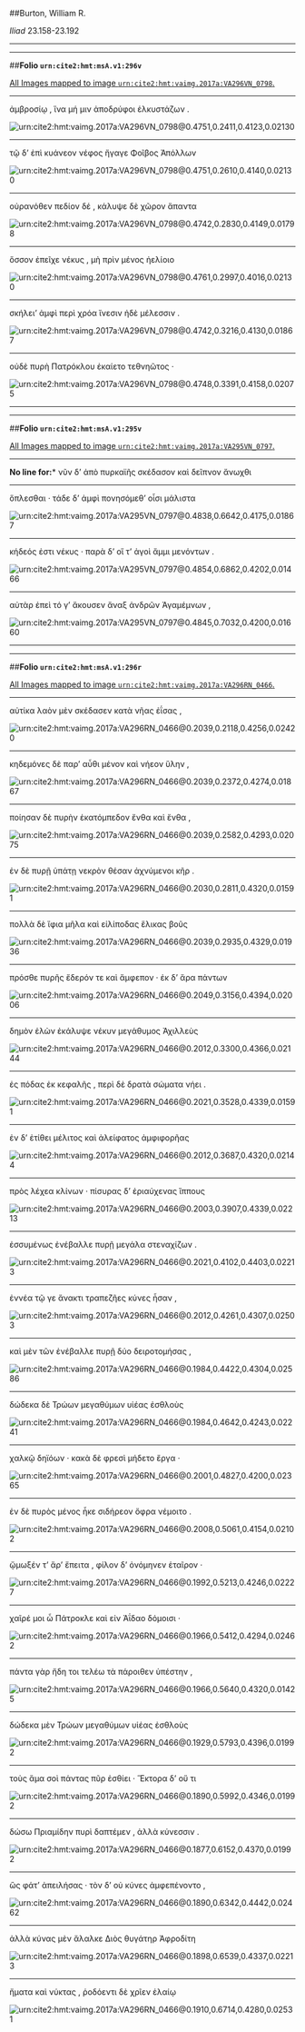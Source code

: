 ##Burton, William R.

*Iliad* 23.158-23.192

---

---

##**Folio `urn:cite2:hmt:msA.v1:296v`**



[All Images mapped to image `urn:cite2:hmt:vaimg.2017a:VA296VN_0798`.](http://www.homermultitext.org/ict2/index.html?urn=urn:cite2:hmt:vaimg.2017a:VA296VN_0798@0.4751,0.2411,0.4123,0.02130&urn=urn:cite2:hmt:vaimg.2017a:VA296VN_0798@0.4751,0.2610,0.4140,0.02130&urn=urn:cite2:hmt:vaimg.2017a:VA296VN_0798@0.4742,0.2830,0.4149,0.01798&urn=urn:cite2:hmt:vaimg.2017a:VA296VN_0798@0.4761,0.2997,0.4016,0.02130&urn=urn:cite2:hmt:vaimg.2017a:VA296VN_0798@0.4742,0.3216,0.4130,0.01867&urn=urn:cite2:hmt:vaimg.2017a:VA296VN_0798@0.4748,0.3391,0.4158,0.02075)

---- 

 ἀμβροσίῳ , ἵνα μή μιν ἀποδρύφοι ἑλκυστάζων .

![urn:cite2:hmt:vaimg.2017a:VA296VN_0798@0.4751,0.2411,0.4123,0.02130](http://beta.hpcc.uh.edu/scs/image/500/500/urn:cite2:hmt:vaimg.2017a:VA296VN_0798@0.4751,0.2411,0.4123,0.02130)

---- 

 τῷ δʼ ἐπὶ κυάνεον νέφος ἤγαγε Φοῖβος Ἀπόλλων

![urn:cite2:hmt:vaimg.2017a:VA296VN_0798@0.4751,0.2610,0.4140,0.02130](http://beta.hpcc.uh.edu/scs/image/500/500/urn:cite2:hmt:vaimg.2017a:VA296VN_0798@0.4751,0.2610,0.4140,0.02130)

---- 

 οὐρανόθεν πεδίον δέ , κάλυψε δὲ χῶρον ἅπαντα

![urn:cite2:hmt:vaimg.2017a:VA296VN_0798@0.4742,0.2830,0.4149,0.01798](http://beta.hpcc.uh.edu/scs/image/500/500/urn:cite2:hmt:vaimg.2017a:VA296VN_0798@0.4742,0.2830,0.4149,0.01798)

---- 

 ὅσσον ἐπεῖχε νέκυς , μὴ πρὶν μένος ἠελίοιο

![urn:cite2:hmt:vaimg.2017a:VA296VN_0798@0.4761,0.2997,0.4016,0.02130](http://beta.hpcc.uh.edu/scs/image/500/500/urn:cite2:hmt:vaimg.2017a:VA296VN_0798@0.4761,0.2997,0.4016,0.02130)

---- 

 σκήλειʼ ἀμφὶ περὶ χρόα ἴνεσιν ἠδὲ μέλεσσιν .

![urn:cite2:hmt:vaimg.2017a:VA296VN_0798@0.4742,0.3216,0.4130,0.01867](http://beta.hpcc.uh.edu/scs/image/500/500/urn:cite2:hmt:vaimg.2017a:VA296VN_0798@0.4742,0.3216,0.4130,0.01867)

---- 

 οὐδὲ πυρὴ Πατρόκλου ἐκαίετο τεθνηῶτος ·

![urn:cite2:hmt:vaimg.2017a:VA296VN_0798@0.4748,0.3391,0.4158,0.02075](http://beta.hpcc.uh.edu/scs/image/500/500/urn:cite2:hmt:vaimg.2017a:VA296VN_0798@0.4748,0.3391,0.4158,0.02075)

---

---

##**Folio `urn:cite2:hmt:msA.v1:295v`**



[All Images mapped to image `urn:cite2:hmt:vaimg.2017a:VA295VN_0797`.](http://www.homermultitext.org/ict2/index.html?urn=urn:cite2:hmt:vaimg.2017a:VA295VN_0797@0.4838,0.6642,0.4175,0.01867&urn=urn:cite2:hmt:vaimg.2017a:VA295VN_0797@0.4854,0.6862,0.4202,0.01466&urn=urn:cite2:hmt:vaimg.2017a:VA295VN_0797@0.4845,0.7032,0.4200,0.01660)

--- 

 **No line for:*** νῦν δʼ ἀπὸ πυρκαϊῆς σκέδασον καὶ δεῖπνον ἄνωχθι

---- 

 ὅπλεσθαι · τάδε δʼ ἀμφὶ πονησόμεθʼ οἷσι μάλιστα

![urn:cite2:hmt:vaimg.2017a:VA295VN_0797@0.4838,0.6642,0.4175,0.01867](http://beta.hpcc.uh.edu/scs/image/500/500/urn:cite2:hmt:vaimg.2017a:VA295VN_0797@0.4838,0.6642,0.4175,0.01867)

---- 

 κήδεός ἐστι νέκυς · παρὰ δʼ οἵ τʼ ἀγοὶ ἄμμι μενόντων .

![urn:cite2:hmt:vaimg.2017a:VA295VN_0797@0.4854,0.6862,0.4202,0.01466](http://beta.hpcc.uh.edu/scs/image/500/500/urn:cite2:hmt:vaimg.2017a:VA295VN_0797@0.4854,0.6862,0.4202,0.01466)

---- 

 αὐτὰρ ἐπεὶ τό γʼ ἄκουσεν ἄναξ ἀνδρῶν Ἀγαμέμνων ,

![urn:cite2:hmt:vaimg.2017a:VA295VN_0797@0.4845,0.7032,0.4200,0.01660](http://beta.hpcc.uh.edu/scs/image/500/500/urn:cite2:hmt:vaimg.2017a:VA295VN_0797@0.4845,0.7032,0.4200,0.01660)

---

---

##**Folio `urn:cite2:hmt:msA.v1:296r`**



[All Images mapped to image `urn:cite2:hmt:vaimg.2017a:VA296RN_0466`.](http://www.homermultitext.org/ict2/index.html?urn=urn:cite2:hmt:vaimg.2017a:VA296RN_0466@0.2039,0.2118,0.4256,0.02420&urn=urn:cite2:hmt:vaimg.2017a:VA296RN_0466@0.2039,0.2372,0.4274,0.01867&urn=urn:cite2:hmt:vaimg.2017a:VA296RN_0466@0.2039,0.2582,0.4293,0.02075&urn=urn:cite2:hmt:vaimg.2017a:VA296RN_0466@0.2030,0.2811,0.4320,0.01591&urn=urn:cite2:hmt:vaimg.2017a:VA296RN_0466@0.2039,0.2935,0.4329,0.01936&urn=urn:cite2:hmt:vaimg.2017a:VA296RN_0466@0.2049,0.3156,0.4394,0.02006&urn=urn:cite2:hmt:vaimg.2017a:VA296RN_0466@0.2012,0.3300,0.4366,0.02144&urn=urn:cite2:hmt:vaimg.2017a:VA296RN_0466@0.2021,0.3528,0.4339,0.01591&urn=urn:cite2:hmt:vaimg.2017a:VA296RN_0466@0.2012,0.3687,0.4320,0.02144&urn=urn:cite2:hmt:vaimg.2017a:VA296RN_0466@0.2003,0.3907,0.4339,0.02213&urn=urn:cite2:hmt:vaimg.2017a:VA296RN_0466@0.2021,0.4102,0.4403,0.02213&urn=urn:cite2:hmt:vaimg.2017a:VA296RN_0466@0.2012,0.4261,0.4307,0.02503&urn=urn:cite2:hmt:vaimg.2017a:VA296RN_0466@0.1984,0.4422,0.4304,0.02586&urn=urn:cite2:hmt:vaimg.2017a:VA296RN_0466@0.1984,0.4642,0.4243,0.02241&urn=urn:cite2:hmt:vaimg.2017a:VA296RN_0466@0.2001,0.4827,0.4200,0.02365&urn=urn:cite2:hmt:vaimg.2017a:VA296RN_0466@0.2008,0.5061,0.4154,0.02102&urn=urn:cite2:hmt:vaimg.2017a:VA296RN_0466@0.1992,0.5213,0.4246,0.02227&urn=urn:cite2:hmt:vaimg.2017a:VA296RN_0466@0.1966,0.5412,0.4294,0.02462&urn=urn:cite2:hmt:vaimg.2017a:VA296RN_0466@0.1966,0.5640,0.4320,0.01425&urn=urn:cite2:hmt:vaimg.2017a:VA296RN_0466@0.1929,0.5793,0.4396,0.01992&urn=urn:cite2:hmt:vaimg.2017a:VA296RN_0466@0.1890,0.5992,0.4346,0.01992&urn=urn:cite2:hmt:vaimg.2017a:VA296RN_0466@0.1877,0.6152,0.4370,0.01992&urn=urn:cite2:hmt:vaimg.2017a:VA296RN_0466@0.1890,0.6342,0.4442,0.02462&urn=urn:cite2:hmt:vaimg.2017a:VA296RN_0466@0.1898,0.6539,0.4337,0.02213&urn=urn:cite2:hmt:vaimg.2017a:VA296RN_0466@0.1910,0.6714,0.4280,0.02531)

---- 

 αὐτίκα λαὸν μὲν σκέδασεν κατὰ νῆας ἐΐσας ,

![urn:cite2:hmt:vaimg.2017a:VA296RN_0466@0.2039,0.2118,0.4256,0.02420](http://beta.hpcc.uh.edu/scs/image/500/500/urn:cite2:hmt:vaimg.2017a:VA296RN_0466@0.2039,0.2118,0.4256,0.02420)

---- 

 κηδεμόνες δὲ παρʼ αὖθι μένον καὶ νήεον ὕλην ,

![urn:cite2:hmt:vaimg.2017a:VA296RN_0466@0.2039,0.2372,0.4274,0.01867](http://beta.hpcc.uh.edu/scs/image/500/500/urn:cite2:hmt:vaimg.2017a:VA296RN_0466@0.2039,0.2372,0.4274,0.01867)

---- 

 ποίησαν δὲ πυρὴν ἑκατόμπεδον ἔνθα καὶ ἔνθα ,

![urn:cite2:hmt:vaimg.2017a:VA296RN_0466@0.2039,0.2582,0.4293,0.02075](http://beta.hpcc.uh.edu/scs/image/500/500/urn:cite2:hmt:vaimg.2017a:VA296RN_0466@0.2039,0.2582,0.4293,0.02075)

---- 

 ἐν δὲ πυρῇ ὑπάτῃ νεκρὸν θέσαν ἀχνύμενοι κῆρ .

![urn:cite2:hmt:vaimg.2017a:VA296RN_0466@0.2030,0.2811,0.4320,0.01591](http://beta.hpcc.uh.edu/scs/image/500/500/urn:cite2:hmt:vaimg.2017a:VA296RN_0466@0.2030,0.2811,0.4320,0.01591)

---- 

 πολλὰ δὲ ἴφια μῆλα καὶ εἰλίποδας ἕλικας βοῦς

![urn:cite2:hmt:vaimg.2017a:VA296RN_0466@0.2039,0.2935,0.4329,0.01936](http://beta.hpcc.uh.edu/scs/image/500/500/urn:cite2:hmt:vaimg.2017a:VA296RN_0466@0.2039,0.2935,0.4329,0.01936)

---- 

 πρόσθε πυρῆς ἔδερόν τε καὶ ἄμφεπον · ἐκ δʼ ἄρα πάντων

![urn:cite2:hmt:vaimg.2017a:VA296RN_0466@0.2049,0.3156,0.4394,0.02006](http://beta.hpcc.uh.edu/scs/image/500/500/urn:cite2:hmt:vaimg.2017a:VA296RN_0466@0.2049,0.3156,0.4394,0.02006)

---- 

 δημὸν ἑλὼν ἐκάλυψε νέκυν μεγάθυμος Ἀχιλλεὺς

![urn:cite2:hmt:vaimg.2017a:VA296RN_0466@0.2012,0.3300,0.4366,0.02144](http://beta.hpcc.uh.edu/scs/image/500/500/urn:cite2:hmt:vaimg.2017a:VA296RN_0466@0.2012,0.3300,0.4366,0.02144)

---- 

 ἐς πόδας ἐκ κεφαλῆς , περὶ δὲ δρατὰ σώματα νήει .

![urn:cite2:hmt:vaimg.2017a:VA296RN_0466@0.2021,0.3528,0.4339,0.01591](http://beta.hpcc.uh.edu/scs/image/500/500/urn:cite2:hmt:vaimg.2017a:VA296RN_0466@0.2021,0.3528,0.4339,0.01591)

---- 

 ἐν δʼ ἐτίθει μέλιτος καὶ ἀλείφατος ἀμφιφορῆας

![urn:cite2:hmt:vaimg.2017a:VA296RN_0466@0.2012,0.3687,0.4320,0.02144](http://beta.hpcc.uh.edu/scs/image/500/500/urn:cite2:hmt:vaimg.2017a:VA296RN_0466@0.2012,0.3687,0.4320,0.02144)

---- 

 πρὸς λέχεα κλίνων · πίσυρας δʼ ἐριαύχενας ἵππους

![urn:cite2:hmt:vaimg.2017a:VA296RN_0466@0.2003,0.3907,0.4339,0.02213](http://beta.hpcc.uh.edu/scs/image/500/500/urn:cite2:hmt:vaimg.2017a:VA296RN_0466@0.2003,0.3907,0.4339,0.02213)

---- 

 ἐσσυμένως ἐνέβαλλε πυρῇ μεγάλα στεναχίζων .

![urn:cite2:hmt:vaimg.2017a:VA296RN_0466@0.2021,0.4102,0.4403,0.02213](http://beta.hpcc.uh.edu/scs/image/500/500/urn:cite2:hmt:vaimg.2017a:VA296RN_0466@0.2021,0.4102,0.4403,0.02213)

---- 

 ἐννέα τῷ γε ἄνακτι τραπεζῆες κύνες ἦσαν ,

![urn:cite2:hmt:vaimg.2017a:VA296RN_0466@0.2012,0.4261,0.4307,0.02503](http://beta.hpcc.uh.edu/scs/image/500/500/urn:cite2:hmt:vaimg.2017a:VA296RN_0466@0.2012,0.4261,0.4307,0.02503)

---- 

 καὶ μὲν τῶν ἐνέβαλλε πυρῇ δύο δειροτομήσας ,

![urn:cite2:hmt:vaimg.2017a:VA296RN_0466@0.1984,0.4422,0.4304,0.02586](http://beta.hpcc.uh.edu/scs/image/500/500/urn:cite2:hmt:vaimg.2017a:VA296RN_0466@0.1984,0.4422,0.4304,0.02586)

---- 

 δώδεκα δὲ Τρώων μεγαθύμων υἱέας ἐσθλοὺς

![urn:cite2:hmt:vaimg.2017a:VA296RN_0466@0.1984,0.4642,0.4243,0.02241](http://beta.hpcc.uh.edu/scs/image/500/500/urn:cite2:hmt:vaimg.2017a:VA296RN_0466@0.1984,0.4642,0.4243,0.02241)

---- 

 χαλκῷ δηϊόων · κακὰ δὲ φρεσὶ μήδετο ἔργα ·

![urn:cite2:hmt:vaimg.2017a:VA296RN_0466@0.2001,0.4827,0.4200,0.02365](http://beta.hpcc.uh.edu/scs/image/500/500/urn:cite2:hmt:vaimg.2017a:VA296RN_0466@0.2001,0.4827,0.4200,0.02365)

---- 

 ἐν δὲ πυρὸς μένος ἧκε σιδήρεον ὄφρα νέμοιτο .

![urn:cite2:hmt:vaimg.2017a:VA296RN_0466@0.2008,0.5061,0.4154,0.02102](http://beta.hpcc.uh.edu/scs/image/500/500/urn:cite2:hmt:vaimg.2017a:VA296RN_0466@0.2008,0.5061,0.4154,0.02102)

---- 

 ᾤμωξέν τʼ ἄρʼ ἔπειτα , φίλον δʼ ὀνόμηνεν ἑταῖρον ·

![urn:cite2:hmt:vaimg.2017a:VA296RN_0466@0.1992,0.5213,0.4246,0.02227](http://beta.hpcc.uh.edu/scs/image/500/500/urn:cite2:hmt:vaimg.2017a:VA296RN_0466@0.1992,0.5213,0.4246,0.02227)

---- 

 χαῖρέ μοι ὦ Πάτροκλε καὶ εἰν Ἀΐδαο δόμοισι ·

![urn:cite2:hmt:vaimg.2017a:VA296RN_0466@0.1966,0.5412,0.4294,0.02462](http://beta.hpcc.uh.edu/scs/image/500/500/urn:cite2:hmt:vaimg.2017a:VA296RN_0466@0.1966,0.5412,0.4294,0.02462)

---- 

 πάντα γὰρ ἤδη τοι τελέω τὰ πάροιθεν ὑπέστην ,

![urn:cite2:hmt:vaimg.2017a:VA296RN_0466@0.1966,0.5640,0.4320,0.01425](http://beta.hpcc.uh.edu/scs/image/500/500/urn:cite2:hmt:vaimg.2017a:VA296RN_0466@0.1966,0.5640,0.4320,0.01425)

---- 

 δώδεκα μὲν Τρώων μεγαθύμων υἱέας ἐσθλοὺς

![urn:cite2:hmt:vaimg.2017a:VA296RN_0466@0.1929,0.5793,0.4396,0.01992](http://beta.hpcc.uh.edu/scs/image/500/500/urn:cite2:hmt:vaimg.2017a:VA296RN_0466@0.1929,0.5793,0.4396,0.01992)

---- 

 τοὺς ἅμα σοὶ πάντας πῦρ ἐσθίει · Ἕκτορα δʼ οὔ τι

![urn:cite2:hmt:vaimg.2017a:VA296RN_0466@0.1890,0.5992,0.4346,0.01992](http://beta.hpcc.uh.edu/scs/image/500/500/urn:cite2:hmt:vaimg.2017a:VA296RN_0466@0.1890,0.5992,0.4346,0.01992)

---- 

 δώσω Πριαμίδην πυρὶ δαπτέμεν , ἀλλὰ κύνεσσιν .

![urn:cite2:hmt:vaimg.2017a:VA296RN_0466@0.1877,0.6152,0.4370,0.01992](http://beta.hpcc.uh.edu/scs/image/500/500/urn:cite2:hmt:vaimg.2017a:VA296RN_0466@0.1877,0.6152,0.4370,0.01992)

---- 

 ὣς φάτʼ ἀπειλήσας · τὸν δʼ οὐ κύνες ἀμφεπένοντο ,

![urn:cite2:hmt:vaimg.2017a:VA296RN_0466@0.1890,0.6342,0.4442,0.02462](http://beta.hpcc.uh.edu/scs/image/500/500/urn:cite2:hmt:vaimg.2017a:VA296RN_0466@0.1890,0.6342,0.4442,0.02462)

---- 

 ἀλλὰ κύνας μὲν ἄλαλκε Διὸς θυγάτηρ Ἀφροδίτη

![urn:cite2:hmt:vaimg.2017a:VA296RN_0466@0.1898,0.6539,0.4337,0.02213](http://beta.hpcc.uh.edu/scs/image/500/500/urn:cite2:hmt:vaimg.2017a:VA296RN_0466@0.1898,0.6539,0.4337,0.02213)

---- 

 ἤματα καὶ νύκτας , ῥοδόεντι δὲ χρῖεν ἐλαίῳ

![urn:cite2:hmt:vaimg.2017a:VA296RN_0466@0.1910,0.6714,0.4280,0.02531](http://beta.hpcc.uh.edu/scs/image/500/500/urn:cite2:hmt:vaimg.2017a:VA296RN_0466@0.1910,0.6714,0.4280,0.02531)